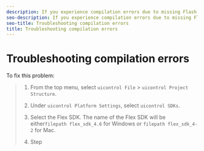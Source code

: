 ```yaml
---
description: If you experience compilation errors due to missing Flash library classes, such as flash.events.Event, it is possible that IntelliJ IDEA is building with the wrong playerglobal.swc, even though the project configuration is correct.
seo-description: If you experience compilation errors due to missing Flash library classes, such as flash.events.Event, it is possible that IntelliJ IDEA is building with the wrong playerglobal.swc, even though the project configuration is correct.
seo-title: Troubleshooting compilation errors
title: Troubleshooting compilation errors
---
```


# Troubleshooting compilation errors

To fix this problem:

>1. From the top menu, select `uicontrol File` &gt; `uicontrol Project Structure`.
>   
>1. Under `uicontrol Platform Settings`, select `uicontrol SDKs`.
>   
>1. Select the Flex SDK.
>   The name of the Flex SDK will be either`filepath flex_sdk_4.6` for Windows or `filepath flex_sdk_4-2` for Mac.
>   
>1. Step
>       
>   
>   
